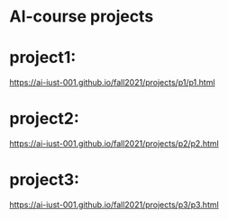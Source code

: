 # AI-course projects 

# project1:
https://ai-iust-001.github.io/fall2021/projects/p1/p1.html
# project2:
https://ai-iust-001.github.io/fall2021/projects/p2/p2.html
# project3:
https://ai-iust-001.github.io/fall2021/projects/p3/p3.html
